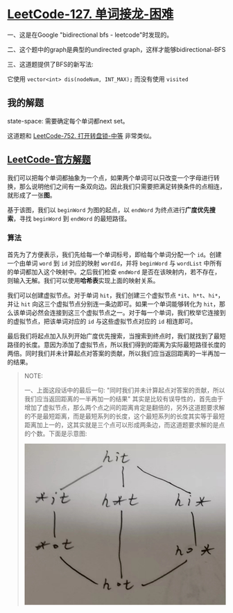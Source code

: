 # [LeetCode-127. 单词接龙-困难](https://leetcode.cn/problems/word-ladder/)

一、这是在Google "bidirectional bfs - leetcode"时发现的。

二、这个题中的graph是典型的undirected graph，这样才能够bidirectional-BFS

三、这道题提供了BFS的新写法: 

它使用 `vector<int> dis(nodeNum, INT_MAX);` 而没有使用 `visited`



## 我的解题

state-space: 需要确定每个单词都next set。

这道题和 [LeetCode-752. 打开转盘锁-中等](https://leetcode.cn/problems/open-the-lock/) 非常类似。



## [LeetCode-官方解题](https://leetcode.cn/problems/word-ladder/solution/dan-ci-jie-long-by-leetcode-solution/)



我们可以把每个单词都抽象为一个点，如果两个单词可以只改变一个字母进行转换，那么说明他们之间有一条双向边。因此我们只需要把满足转换条件的点相连，就形成了一张**图**。

基于该图，我们以 `beginWord` 为图的起点，以 `endWord` 为终点进行**广度优先搜索**，寻找 `beginWord` 到 `endWord` 的最短路径。

### **算法**

首先为了方便表示，我们先给每一个单词标号，即给每个单词分配一个 `id`。创建一个由单词 `word` 到 `id` 对应的映射 `wordId`，并将 `beginWord` 与 `wordList` 中所有的单词都加入这个映射中。之后我们检查 `endWord` 是否在该映射内，若不存在，则输入无解。我们可以使用**哈希表**实现上面的映射关系。

我们可以创建虚拟节点。对于单词 `hit`，我们创建三个虚拟节点 `*it`、`h*t`、`hi*`，并让 `hit` 向这三个虚拟节点分别连一条边即可。如果一个单词能够转化为 `hit`，那么该单词必然会连接到这三个虚拟节点之一。对于每一个单词，我们枚举它连接到的虚拟节点，把该单词对应的 `id` 与这些虚拟节点对应的 `id` 相连即可。

最后我们将起点加入队列开始广度优先搜索，当搜索到终点时，我们就找到了最短路径的长度。意因为添加了虚拟节点，所以我们得到的距离为实际最短路径长度的两倍。同时我们并未计算起点对答案的贡献，所以我们应当返回距离的一半再加一的结果。

> NOTE:
>
> 一、上面这段话中的最后一句: "同时我们并未计算起点对答案的贡献，所以我们应当返回距离的一半再加一的结果" 其实是比较有误导性的，首先由于增加了虚拟节点，那么两个点之间的距离肯定是翻倍的，另外这道题要求解的不是最短距离，而是最短系列的长度，这个最短系列的长度其实等于最短距离加上一的，这其实就是三个点可以形成两条边，而这道题要求解的是点的个数。下面是示意图:
>
> ![](./WechatIMG76.jpeg)
>
> 

